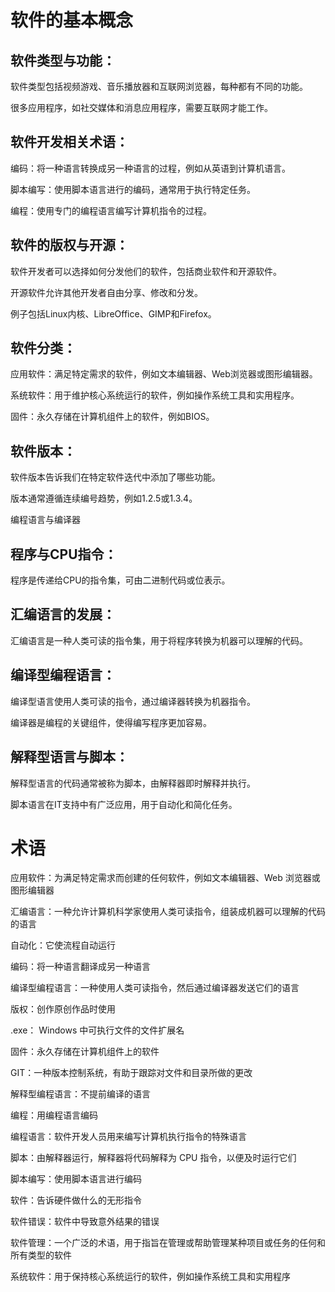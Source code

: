 # 软件的基本概念

## 软件类型与功能：

软件类型包括视频游戏、音乐播放器和互联网浏览器，每种都有不同的功能。

很多应用程序，如社交媒体和消息应用程序，需要互联网才能工作。

## 软件开发相关术语：

编码：将一种语言转换成另一种语言的过程，例如从英语到计算机语言。

脚本编写：使用脚本语言进行的编码，通常用于执行特定任务。

编程：使用专门的编程语言编写计算机指令的过程。

## 软件的版权与开源：

软件开发者可以选择如何分发他们的软件，包括商业软件和开源软件。

开源软件允许其他开发者自由分享、修改和分发。

例子包括Linux内核、LibreOffice、GIMP和Firefox。

## 软件分类：

应用软件：满足特定需求的软件，例如文本编辑器、Web浏览器或图形编辑器。

系统软件：用于维护核心系统运行的软件，例如操作系统工具和实用程序。

固件：永久存储在计算机组件上的软件，例如BIOS。

## 软件版本：

软件版本告诉我们在特定软件迭代中添加了哪些功能。

版本通常遵循连续编号趋势，例如1.2.5或1.3.4。

编程语言与编译器

## 程序与CPU指令：

程序是传递给CPU的指令集，可由二进制代码或位表示。

## 汇编语言的发展：

汇编语言是一种人类可读的指令集，用于将程序转换为机器可以理解的代码。

## 编译型编程语言：

编译型语言使用人类可读的指令，通过编译器转换为机器指令。

编译器是编程的关键组件，使得编写程序更加容易。

## 解释型语言与脚本：

解释型语言的代码通常被称为脚本，由解释器即时解释并执行。

脚本语言在IT支持中有广泛应用，用于自动化和简化任务。

# 术语

应用软件：为满足特定需求而创建的任何软件，例如文本编辑器、Web 浏览器或图形编辑器

汇编语言：一种允许计算机科学家使用人类可读指令，组装成机器可以理解的代码的语言

自动化：它使流程自动运行

编码：将一种语言翻译成另一种语言

编译型编程语言：一种使用人类可读指令，然后通过编译器发送它们的语言

版权：创作原创作品时使用

.exe： Windows 中可执行文件的文件扩展名

固件：永久存储在计算机组件上的软件

GIT：一种版本控制系统，有助于跟踪对文件和目录所做的更改

解释型编程语言：不提前编译的语言

编程：用编程语言编码

编程语言：软件开发人员用来编写计算机执行指令的特殊语言

脚本：由解释器运行，解释器将代码解释为 CPU 指令，以便及时运行它们

脚本编写：使用脚本语言进行编码

软件：告诉硬件做什么的无形指令

软件错误：软件中导致意外结果的错误

软件管理：一个广泛的术语，用于指旨在管理或帮助管理某种项目或任务的任何和所有类型的软件

系统软件：用于保持核心系统运行的软件，例如操作系统工具和实用程序

